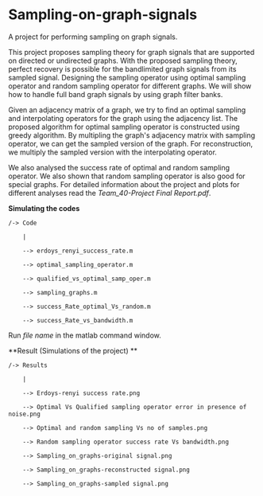 # Sampling-on-graph-signals
A project for performing sampling on graph signals.

This project proposes sampling theory for graph signals that are supported on directed or
undirected graphs. With the proposed sampling theory, perfect recovery is possible for the
bandlimited graph signals from its sampled signal. Designing the sampling operator using
optimal sampling operator and random sampling operator for different graphs. We will
show how to handle full band graph signals by using graph filter banks.

Given an adjacency matrix of a graph, we try to find an optimal sampling and interpolating operators for the graph using the adjacency list. The proposed algorithm for optimal sampling operator is constructed using greedy algorithm. By multipling the graph's adjacency matrix with sampling operator, we can get the sampled version of the graph. For reconstruction, we multiply the sampled version with the interpolating operator. 

We also analysed the success rate of optimal and random sampling operator. We also shown that random sampling operator is also good for special graphs. For detailed information about the project and plots for different analyses read the _Team_40-Project Final Report.pdf_.

**Simulating the codes**

	/-> Code

		|

		--> erdoys_renyi_success_rate.m

		--> optimal_sampling_operator.m 

		--> qualified_vs_optimal_samp_oper.m

		--> sampling_graphs.m

		--> success_Rate_optimal_Vs_random.m

		--> success_Rate_vs_bandwidth.m

Run  _file name_ in the matlab command window.

**Result (Simulations of the project) **

	/-> Results
	
		|
  
		--> Erdoys-renyi success rate.png
			
		--> Optimal Vs Qualified sampling operator error in presence of noise.png
		
  		--> Optimal and random sampling Vs no of samples.png
  		
		--> Random sampling operator success rate Vs bandwidth.png
  		
		--> Sampling_on_graphs-original signal.png
  		
		--> Sampling_on_graphs-reconstructed signal.png
  		
		--> Sampling_on_graphs-sampled signal.png
